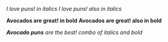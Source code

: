 *I love puns! in italics*
_I love puns! also in italics_

**Avocados are great! in bold**
__Avocados are great! also in bold__

_**Avocado puns** are the best! combo of italics and bold_
